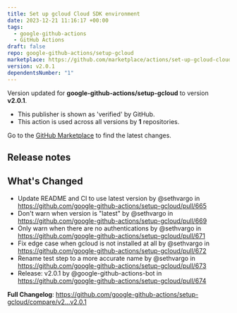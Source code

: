 ```yaml
---
title: Set up gcloud Cloud SDK environment
date: 2023-12-21 11:16:17 +00:00
tags:
  - google-github-actions
  - GitHub Actions
draft: false
repo: google-github-actions/setup-gcloud
marketplace: https://github.com/marketplace/actions/set-up-gcloud-cloud-sdk-environment
version: v2.0.1
dependentsNumber: "1"
---
```



Version updated for **google-github-actions/setup-gcloud** to version **v2.0.1**.
- This publisher is shown as 'verified' by GitHub.
- This action is used across all versions by **1** repositories.

Go to the [GitHub Marketplace](https://github.com/marketplace/actions/set-up-gcloud-cloud-sdk-environment) to find the latest changes.

## Release notes

## What's Changed
* Update README and CI to use latest version by @sethvargo in https://github.com/google-github-actions/setup-gcloud/pull/665
* Don't warn when version is "latest" by @sethvargo in https://github.com/google-github-actions/setup-gcloud/pull/669
* Only warn when there are no authentications by @sethvargo in https://github.com/google-github-actions/setup-gcloud/pull/671
* Fix edge case when gcloud is not installed at all by @sethvargo in https://github.com/google-github-actions/setup-gcloud/pull/672
* Rename test step to a more accurate name by @sethvargo in https://github.com/google-github-actions/setup-gcloud/pull/673
* Release: v2.0.1 by @google-github-actions-bot in https://github.com/google-github-actions/setup-gcloud/pull/674


**Full Changelog**: https://github.com/google-github-actions/setup-gcloud/compare/v2...v2.0.1

